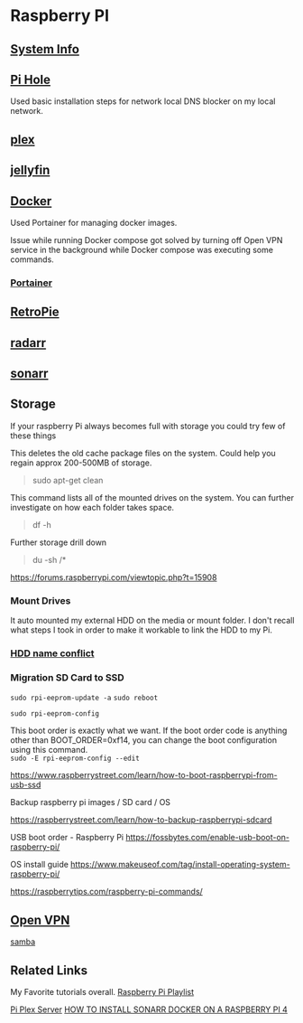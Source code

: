 # Raspberry PI

## [System Info](system_info.md)

## [Pi Hole](pi_hole.md)

Used basic installation steps for network local DNS blocker on my local network.



## [plex](plex.md)

## [jellyfin](jellyfin.md)

## [Docker](README_docker.md)

Used Portainer for managing docker images.

Issue while running Docker compose got solved by turning off Open VPN service in the background while Docker compose was executing some commands.
### [Portainer](portainer.md)



## [RetroPie](retro_pie.md)

## [radarr](radarr.md)

## [sonarr](sonarr.md)


## Storage

If your raspberry Pi always becomes full with storage you could try few of these things


This deletes the old cache package files on the system. Could help you regain approx 200-500MB of storage.

> sudo apt-get clean


This command lists all of the mounted drives on the system. You can further investigate on how each folder takes space.
> df -h 

Further storage drill down

> du -sh /*

https://forums.raspberrypi.com/viewtopic.php?t=15908


### Mount Drives

It auto mounted my external HDD on the media or mount folder. I don't recall what steps I took in order to make it workable to link the HDD to my Pi.


### [HDD name conflict](database/docker/portainer#mounting%20drives%20name%20conflict)

### Migration SD Card to SSD

`sudo rpi-eeprom-update -a`
`sudo reboot`

`sudo rpi-eeprom-config`

This boot order is exactly what we want. If the boot order code is anything other than BOOT_ORDER=0xf14, you can change the boot configuration using this command.  
`sudo -E rpi-eeprom-config --edit`

https://www.raspberrystreet.com/learn/how-to-boot-raspberrypi-from-usb-ssd

Backup raspberry pi images / SD card / OS 

https://raspberrystreet.com/learn/how-to-backup-raspberrypi-sdcard

USB boot order - Raspberry Pi
https://fossbytes.com/enable-usb-boot-on-raspberry-pi/

OS install guide
https://www.makeuseof.com/tag/install-operating-system-raspberry-pi/


https://raspberrytips.com/raspberry-pi-commands/





## [Open VPN](open_vpn.md)

[samba](samba.md)

## Related Links

My Favorite tutorials overall.
[Raspberry Pi Playlist](https://www.youtube.com/playlist?list=PLYl5sY0sL98hJRpne6ShX1I9JJ6MVIH4q)

[Pi Plex Server](https://www.youtube.com/watch?v=Hgy_YOQBdTw&list=PLYl5sY0sL98hJRpne6ShX1I9JJ6MVIH4q&index=36&t=637s)
[HOW TO INSTALL SONARR DOCKER ON A RASPBERRY PI 4](https://www.youtube.com/watch?v=xW0hbxeef6c)












